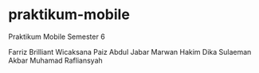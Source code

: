 # praktikum-mobile
Praktikum Mobile Semester 6


Farriz Brilliant Wicaksana
Paiz Abdul Jabar
Marwan Hakim
Dika Sulaeman Akbar
Muhamad Rafliansyah
